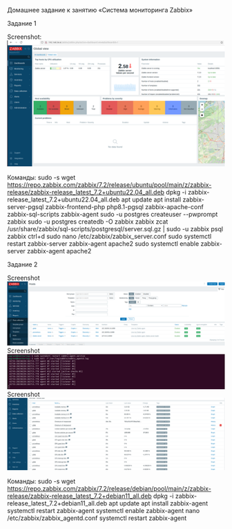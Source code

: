 Домашнее задание к занятию «Система мониторинга Zabbix»

Задание 1 

Screenshot: ![Задание 1 prometheus](https://github.com/postegre/netlearn/blob/main/monitoring/hw-9.5/task1.png)

Команды:
sudo -s
wget https://repo.zabbix.com/zabbix/7.2/release/ubuntu/pool/main/z/zabbix-release/zabbix-release_latest_7.2+ubuntu22.04_all.deb
dpkg -i zabbix-release_latest_7.2+ubuntu22.04_all.deb
apt update
apt install zabbix-server-pgsql zabbix-frontend-php php8.1-pgsql zabbix-apache-conf zabbix-sql-scripts zabbix-agent
sudo -u postgres createuser --pwprompt zabbix
sudo -u postgres createdb -O zabbix zabbix
zcat /usr/share/zabbix/sql-scripts/postgresql/server.sql.gz | sudo -u zabbix psql zabbix
ctrl+d
sudo nano /etc/zabbix/zabbix_server.conf
sudo systemctl restart zabbix-server zabbix-agent apache2
sudo systemctl enable zabbix-server zabbix-agent apache2


Задание 2

Screenshot ![Задание 1 prometheus](https://github.com/postegre/netlearn/blob/main/monitoring/hw-9.5/task2.1.png) 
Screenshot ![Задание 1 prometheus](https://github.com/postegre/netlearn/blob/main/monitoring/hw-9.5/task2.2.png)
Screenshot ![Задание 1 prometheus](https://github.com/postegre/netlearn/blob/main/monitoring/hw-9.5/task2.3.png)

Команды:
sudo -s
wget https://repo.zabbix.com/zabbix/7.2/release/debian/pool/main/z/zabbix-release/zabbix-release_latest_7.2+debian11_all.deb
dpkg -i zabbix-release_latest_7.2+debian11_all.deb
apt update
apt install zabbix-agent
systemctl restart zabbix-agent
systemctl enable zabbix-agent
nano /etc/zabbix/zabbix_agentd.conf
systemctl restart zabbix-agent


